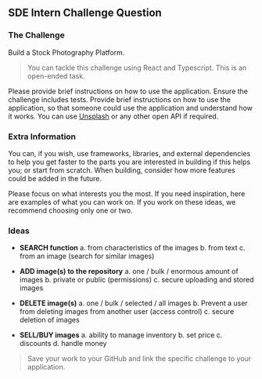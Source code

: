 ## SDE Intern Challenge Question

### The Challenge

Build a Stock Photography Platform.

> You can tackle this challenge using React and Typescript. This is an open-ended task.

Please provide brief instructions on how to use the application. Ensure the challenge includes tests. Provide brief instructions on how to use the application, so that someone could use the application and understand how it works. You can use [Unsplash](https://unsplash.com/documentation) or any other open API if required.

### Extra Information

You can, if you wish, use frameworks, libraries, and external dependencies to help you get faster to the parts you are interested in building if this helps you; or start from scratch. When building, consider how more features could be added in the future. 

Please focus on what interests you the most. If you need inspiration, here are examples of what you can work on. If you work on these ideas, we recommend choosing only one or two.

### Ideas

- **SEARCH function**
a. from characteristics of the images
b. from text
c. from an image (search for similar images)

- **ADD image(s) to the repository**
a. one / bulk / enormous amount of images
b. private or public (permissions)
c. secure uploading and stored images

- **DELETE image(s)**
a. one / bulk / selected / all images
b. Prevent a user from deleting images from another user (access control)
c. secure deletion of images

- **SELL/BUY images**
a. ability to manage inventory
b. set price
c. discounts
d. handle money

> Save your work to your GitHub and link the specific challenge to your application. 

